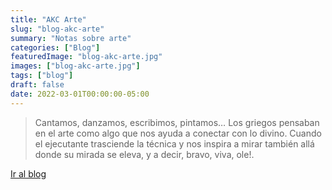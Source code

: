 ```yaml
---
title: "AKC Arte"
slug: "blog-akc-arte"
summary: "Notas sobre arte"
categories: ["Blog"]
featuredImage: "blog-akc-arte.jpg"
images: ["blog-akc-arte.jpg"]
tags: ["blog"]
draft: false
date: 2022-03-01T00:00:00-05:00
---
```

> Cantamos, danzamos, escribimos, pintamos… Los griegos pensaban en el arte como algo que nos ayuda a conectar con lo divino. Cuando el ejecutante trasciende la técnica y nos inspira a mirar también allá donde su mirada se eleva, y a decir, bravo, viva, ole!.

[Ir al blog](https://arte.akcademia.xyz)